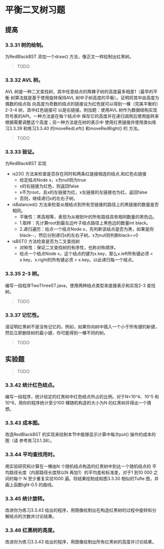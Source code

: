 # 平衡二叉树习题

## 提高

### 3.3.31 树的绘制。
为RedBlackBST 添加一个draw() 方法，像正文一样绘制出红黑树。
>TODO

### 3.3.32 AVL 树。
AVL 树是一种二叉查找树，其中任意结点的两棵子树的高度最多相差1（最早的平衡
树算法就是基于使用旋转保持AVL 树中子树高度的平衡）。证明将其中由高度为偶数的结点指
向高度为奇数的结点的链接设为红色就可以得到一棵（完美平衡的）2-3-4 树，其中红色链接可
以是右链接。附加题：使用AVL 树作为数据结构实现符号表的API。一种方法是在每个结点中
保存它的高度并在递归调用后使用旋转来根据需要调整这个高度；另一种方法是在树的表示中
使用红黑链接并使用类似练习3.3.39 和练习3.3.40 的moveRedLeft() 和moveRedRight() 的
方法。
>TODO

### 3.3.33 验证。
为RedBlackBST 实现
- is23() 方法来检查是否存在同时和两条红链接相连的结点,和红色右链接
  - 给定结点Node x，x为null则为true
  - x的右链接为红色，则返回false
  - x不为root，且x的左链接为红，x左链接的左链接也为红，返回false
  - 否则，继续递归x的左右子树。
- isBalanced() 方法来检查从根结点到所有空链接的路径上的黑链接的数量是否相同。
  - 平衡性：黑高相等，表现为从根到叶的所有路径具有相同数量的黑色边。
  - 1.取样：先计算root到最左边叶子结点路径上黑色边的数量int black。
  - 2.递归遍历：给点一个结点Node x，先判断该结点是否为黑，如果是则black--，然后分别递归x的左右子树。x为null则判断black==0
- isBST() 方法检查是否为二叉查找树
  - 对称性：保证二叉查找树的有序性，也称对称顺序。
  - 给点一个结点Node x，这个结点的键为x.key，那么x.left所有键必须 < x.key，x.right的所有键必须 > x.key。以此递归每一个结点。

### 3.3.35 2-3 树。
编写一段程序TwoThreeST.java，使用两种结点类型来直接表示和实现2-3 查找树。
>TODO

### 3.3.37 记忆性。
请证明红黑树不是没有记忆的。例如，如果你向树中插入一个小于所有键的新键，然后立即删除树的最小键，你可能得到一棵不同的树。
>TODO

## 实验题
>TODO

### 3.3.42 统计红色结点。
编写一段程序，统计给定的红黑树中红色结点所占的比例。对于N=10^4、10^5 和10^6，用你的程序统计至少100 棵随机构造的大小为N 的红黑树并得出一个猜想。

### 3.3.43 成本图。
改造RedBlackBST 的实现来绘制本节中能够显示计算中每次put() 操作的成本的图（请
参考练习3.1.38）。

### 3.3.44 平均查找用时。
用实验研究和计算在一棵由N 个随机结点构造的红黑树中到达一个随机结点的
平均路径长度（内部路径长度除以N 再加1）的平均差和标准差，对于1 到10 000 之间的每个
N 至少重复实验1000 遍。将结果绘制成和图3.3.30 相似的Tufte 图，并画上函数lgN-0.5 的曲线。

### 3.3.45 统计旋转。
改进你为练习3.3.43 给出的程序，用图像绘制出在构造红黑树的过程中旋转和分解结点的次数并讨论结果。

### 3.3.46 红黑树的高度。
改进你为练习3.3.43 给出的程序，用图像绘制出所有红黑树的高度并讨论结果。